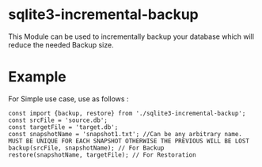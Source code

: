# sqlite3-incremental-backup
This Module can be used to incrementally backup your database which will reduce the needed Backup size.
# Example
For Simple use case, use as follows :
```
const import {backup, restore} from './sqlite3-incremental-backup';
const srcFile = 'source.db';
const targetFile = 'target.db';
const snapshotName = 'snapshot1.txt'; //Can be any arbitrary name. MUST BE UNIQUE FOR EACH SNAPSHOT OTHERWISE THE PREVIOUS WILL BE LOST
backup(srcFile, snapshotName); // For Backup
restore(snapshotName, targetFile); // For Restoration
```
